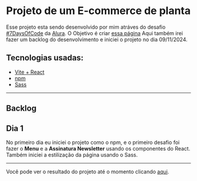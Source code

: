 # Projeto de um E-commerce de planta

Esse projeto esta sendo desenvolvido por mim atráves do desafio [#7DaysOfCode](https://7daysofcode.io/) da [Alura](https://www.alura.com.br/).
O Objetivo é criar [essa página](https://www.figma.com/design/0yOQR6fGtbdrmqeStiO0jf/7Days-React?node-id=0-1&node-type=canvas&t=mUwfhtndqnqkPjAj-0)
Aqui também irei fazer um backlog do desenvolvimento e iniciei o projeto no dia 09/11/2024.

## Tecnologias usadas:

- [Vite + React](https://vite.dev/)
- [npm](https://www.npmjs.com/)
- [Sass](https://sass-lang.com/)

-------------------------------------
## Backlog

## Dia 1

No primeiro dia eu iniciei o projeto como o npm, e o primeiro desafio foi fazer o **Menu** e a **Assinatura Newsletter** usando os componentes do React. Também iniciei a estilização da página usando o Sass.

-------------------------------------

Você pode ver o resultado do projeto até o momento clicando [aqui](https://tiagomont.github.io/loja-planta/).
